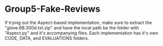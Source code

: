 # Group5-Fake-Reviews
If trying out the Aspect-based implementation, make sure to extract the "glove.6B.300d.txt.zip" and have the local path be the folder with "Aspect.py" and it's accompanying files.
Each implementation has it's own CODE, DATA, and EVALUATIONS folders.
